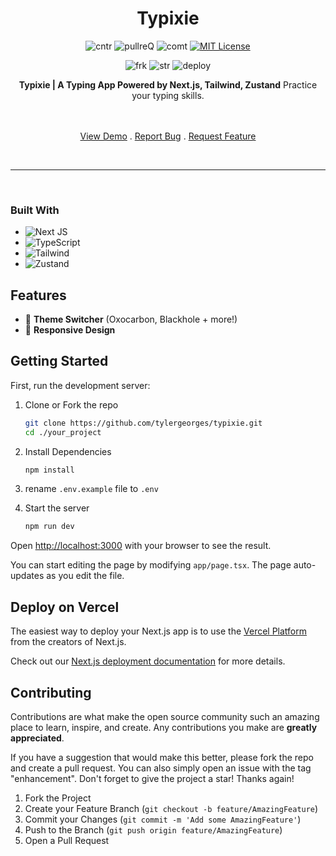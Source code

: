 <div align="center">

<h1 align="center">Typixie</h1>
  
  
![cntr](https://img.shields.io/github/contributors/tylergeorges/typixie?color=pink&style=for-the-badge)
![pullreQ](https://img.shields.io/github/issues-pr/tylergeorges/typixie?color=orange&style=for-the-badge)
![comt](https://img.shields.io/github/last-commit/tylergeorges/typixie?style=for-the-badge)
[![MIT License](https://img.shields.io/badge/License-MIT-green.svg?style=for-the-badge)](https://choosealicense.com/licenses/mit/)

![frk](https://img.shields.io/github/forks/tylergeorges/typixie?style=flat-square)
![str](https://img.shields.io/github/stars/tylergeorges/typixie?style=flat-square)
![deploy](https://img.shields.io/website?down_color=red&down_message=down&style=flat-square&up_color=succes&up_message=up&url=https%3A%2F%2Ftypixie.vercel.app)

<p align="center">

**Typixie | A Typing App Powered by Next.js, Tailwind, Zustand**
Practice your typing skills.

 <br />
 <br />
    <a href="https://typixie.vercel.app/">View Demo</a>
      .
    <a href="https://github.com/tylergeorges/typixie/issues">Report Bug</a>
     .
    <a href="https://github.com/tylergeorges/typixie/pulls">Request Feature</a>
<p>

<br>
<hr>
</div>

<br>

### Built With

- ![Next JS](https://img.shields.io/badge/Next-black?style=for-the-badge&logo=next.js&logoColor=white)
- ![TypeScript](https://img.shields.io/badge/typescript-%23007ACC.svg?style=for-the-badge&logo=typescript&logoColor=white)
- ![Tailwind](https://img.shields.io/badge/Tailwind_CSS-38B2AC?style=for-the-badge&logo=tailwind-css&logoColor=white)
- ![Zustand](https://img.shields.io/badge/zustand-FFA351.svg?style=for-the-badge&logo=zustand&logoColor=white)

## Features

- 🎨 **Theme Switcher** (Oxocarbon, Blackhole + more!)
- 🎊 **Responsive Design**

## Getting Started

First, run the development server:

1. Clone or Fork the repo

   ```sh
   git clone https://github.com/tylergeorges/typixie.git
   cd ./your_project
   ```

2. Install Dependencies

   ```sh
   npm install
   ```

3. rename `.env.example` file to `.env`

4. Start the server

   ```sh
   npm run dev
   ```

Open [http://localhost:3000](http://localhost:3000) with your browser to see the result.

You can start editing the page by modifying `app/page.tsx`. The page auto-updates as you edit the file.

## Deploy on Vercel

The easiest way to deploy your Next.js app is to use the [Vercel Platform](https://vercel.com/new?utm_medium=default-template&filter=next.js&utm_source=create-next-app&utm_campaign=create-next-app-readme) from the creators of Next.js.

Check out our [Next.js deployment documentation](https://nextjs.org/docs/deployment) for more details.

<!-- CONTRIBUTING -->

## Contributing

Contributions are what make the open source community such an amazing place to learn, inspire, and create. Any contributions you make are **greatly appreciated**.

If you have a suggestion that would make this better, please fork the repo and create a pull request. You can also simply open an issue with the tag "enhancement".
Don't forget to give the project a star! Thanks again!

1. Fork the Project
2. Create your Feature Branch (`git checkout -b feature/AmazingFeature`)
3. Commit your Changes (`git commit -m 'Add some AmazingFeature'`)
4. Push to the Branch (`git push origin feature/AmazingFeature`)
5. Open a Pull Request
